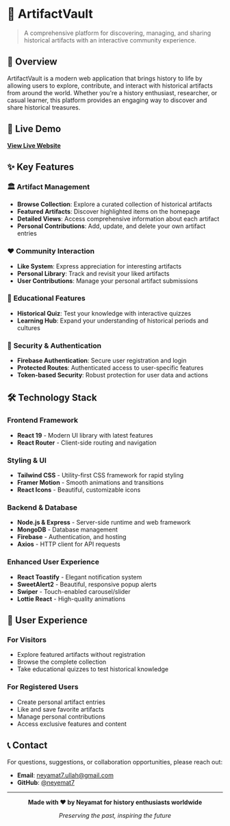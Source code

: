 # 🏺 ArtifactVault

> A comprehensive platform for discovering, managing, and sharing historical artifacts with an interactive community experience.

## 🌟 Overview

ArtifactVault is a modern web application that brings history to life by allowing users to explore, contribute, and interact with historical artifacts from around the world. Whether you're a history enthusiast, researcher, or casual learner, this platform provides an engaging way to discover and share historical treasures.

## 🚀 Live Demo

**[View Live Website](https://artifact-vault-a11.netlify.app/)**

## ✨ Key Features

### 🏛️ **Artifact Management**

- **Browse Collection**: Explore a curated collection of historical artifacts
- **Featured Artifacts**: Discover highlighted items on the homepage
- **Detailed Views**: Access comprehensive information about each artifact
- **Personal Contributions**: Add, update, and delete your own artifact entries

### ❤️ **Community Interaction**

- **Like System**: Express appreciation for interesting artifacts
- **Personal Library**: Track and revisit your liked artifacts
- **User Contributions**: Manage your personal artifact submissions

### 🧠 **Educational Features**

- **Historical Quiz**: Test your knowledge with interactive quizzes
- **Learning Hub**: Expand your understanding of historical periods and cultures

### 🔐 **Security & Authentication**

- **Firebase Authentication**: Secure user registration and login
- **Protected Routes**: Authenticated access to user-specific features
- **Token-based Security**: Robust protection for user data and actions

## 🛠️ Technology Stack

### **Frontend Framework**

- **React 19** - Modern UI library with latest features
- **React Router** - Client-side routing and navigation

### **Styling & UI**

- **Tailwind CSS** - Utility-first CSS framework for rapid styling
- **Framer Motion** - Smooth animations and transitions
- **React Icons** - Beautiful, customizable icons

### **Backend & Database**

- **Node.js & Express** - Server-side runtime and web framework
- **MongoDB** - Database management
- **Firebase** - Authentication, and hosting
- **Axios** - HTTP client for API requests

### **Enhanced User Experience**

- **React Toastify** - Elegant notification system
- **SweetAlert2** - Beautiful, responsive popup alerts
- **Swiper** - Touch-enabled carousel/slider
- **Lottie React** - High-quality animations

## 🎯 User Experience

### **For Visitors**

- Explore featured artifacts without registration
- Browse the complete collection
- Take educational quizzes to test historical knowledge

### **For Registered Users**

- Create personal artifact entries
- Like and save favorite artifacts
- Manage personal contributions
- Access exclusive features and content

## 📞 Contact

For questions, suggestions, or collaboration opportunities, please reach out:

- **Email**: neyamat7.ullah@gmail.com
- **GitHub**: [@neyemat7](https://github.com/neyemat7)

---

<div align="center">

**Made with ❤️ by Neyamat for history enthusiasts worldwide**

_Preserving the past, inspiring the future_

</div>

